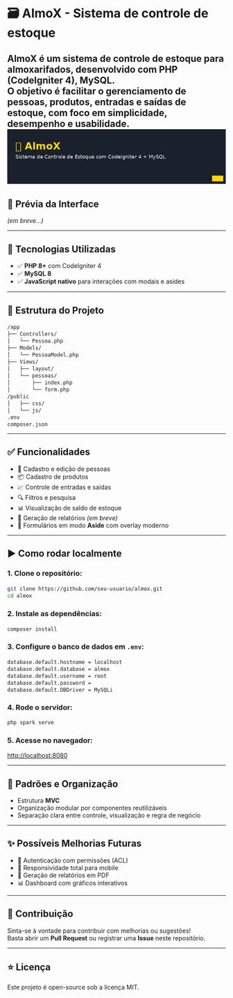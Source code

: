 # 🗃️ AlmoX - Sistema de controle de estoque

**AlmoX** é um sistema de controle de estoque para almoxarifados, desenvolvido com **PHP (CodeIgniter 4)**, **MySQL**.  
O objetivo é facilitar o gerenciamento de pessoas, produtos, entradas e saídas de estoque, com foco em simplicidade, desempenho e usabilidade.
![Banner do Projeto](./almoxBanner.png)
---

## 📸 Prévia da Interface

_(em breve...)_

---

## 🔧 Tecnologias Utilizadas

-   ✅ **PHP 8+** com CodeIgniter 4
-   ✅ **MySQL 8**
-   ✅ **JavaScript nativo** para interações com modais e asides

---

## 📁 Estrutura do Projeto

```
/app
├── Controllers/
│   └── Pessoa.php
├── Models/
│   └── PessoaModel.php
├── Views/
│   ├── layout/
│   └── pessoas/
│       ├── index.php
│       └── form.php
/public
│   ├── css/
│   └── js/
.env
composer.json
```

---

## ✅ Funcionalidades

-   👤 Cadastro e edição de pessoas
-   📦 Cadastro de produtos
-   📈 Controle de entradas e saídas
-   🔍 Filtros e pesquisa
-   📊 Visualização de saldo de estoque
-   🧾 Geração de relatórios _(em breve)_
-   🌙 Formulários em modo **Aside** com overlay moderno

---

## ▶️ Como rodar localmente

### 1. Clone o repositório:

```bash
git clone https://github.com/seu-usuario/almox.git
cd almox
```

### 2. Instale as dependências:

```bash
composer install
```

### 3. Configure o banco de dados em `.env`:

```
database.default.hostname = localhost
database.default.database = almox
database.default.username = root
database.default.password =
database.default.DBDriver = MySQLi
```

### 4. Rode o servidor:

```bash
php spark serve
```

### 5. Acesse no navegador:

[http://localhost:8080](http://localhost:8080)

---

## 📌 Padrões e Organização

-   Estrutura **MVC**
-   Organização modular por componentes reutilizáveis
-   Separação clara entre controle, visualização e regra de negócio

---

## ✨ Possíveis Melhorias Futuras

-   🔐 Autenticação com permissões (ACL)
-   📱 Responsividade total para mobile
-   📄 Geração de relatórios em PDF
-   📊 Dashboard com gráficos interativos

---

## 🤝 Contribuição

Sinta-se à vontade para contribuir com melhorias ou sugestões!  
Basta abrir um **Pull Request** ou registrar uma **Issue** neste repositório.

---

## ⭐ Licença

Este projeto é open-source sob a licença MIT.
